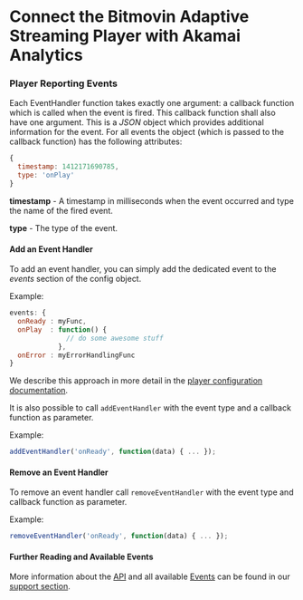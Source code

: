# Connect the Bitmovin Adaptive Streaming Player with Akamai Analytics


### Player Reporting Events
Each EventHandler function takes exactly one argument: a callback function which is called when the event is fired. This callback function shall also have one argument. This is a _JSON_ object which provides additional information for the event.
For all events the object (which is passed to the callback function) has the following attributes:

```javascript
{
  timestamp: 1412171690785,
  type: 'onPlay'
}
```

**timestamp** -  A timestamp in milliseconds when the event occurred and type the name of the fired event.

**type** - The type of the event.

#### Add an Event Handler
To add an event handler, you can simply add the dedicated event to the _events_ section of the config object.

Example:

```javascript
events: {
  onReady : myFunc,
  onPlay  : function() {
              // do some awesome stuff
            },
  onError : myErrorHandlingFunc
}
```

We describe this approach in more detail in the [player configuration documentation](https://bitmovin.com/player-configuration/).

It is also possible to call ```addEventHandler``` with the event type and a callback function as parameter.

Example:

```javascript
addEventHandler('onReady', function(data) { ... });
```

#### Remove an Event Handler
To remove an event handler call ```removeEventHandler``` with the event type and callback function as parameter.

Example:

```javascript
removeEventHandler('onReady', function(data) { ... });
```

#### Further Reading and Available Events
More information about the <a href="https://developer.bitmovin.com/hc/en-us/articles/115001561533-Bitmovin-Player-API-Documentation-v7" target="_blank">API</a> and all available <a href="https://developer.bitmovin.com/hc/en-us/articles/115001561533#modules/events.html" target="_blank">Events</a> can be found in our <a href="https://developer.bitmovin.com/" target="_blank">support section</a>.

